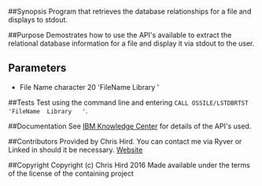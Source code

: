 ##Synopsis
Program that retrieves the database relationships for a file and displays to stdout.

##Purpose
Demostrates how to use the API's available to extract the relational database information for a file and display it via stdout to the user.

## Parameters
* File Name character 20 'FileName  Library   '

##Tests
Test using the command line and entering `CALL OSSILE/LSTDBRTST 'FileName  Library   '`.

##Documentation
See [IBM Knowledge Center](http://http://www.ibm.com/support/knowledgecenter/ssw_ibm_i) for details of the API's used.

##Contributors
Provided by Chris Hird. You can contact me via Ryver or Linked in should it be necessary.
[Website](http://www.shieldadvanced.com)
   
##Copyright
Copyright (c) Chris Hird 2016 Made available under the terms of the license of the containing project   